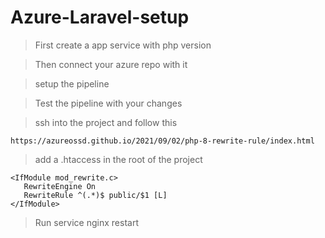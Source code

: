 # Azure-Laravel-setup

>First create a app service with php version 

>Then connect your azure repo with it

>setup the pipeline 

>Test the pipeline with your changes

>ssh into the project and follow this 
```
https://azureossd.github.io/2021/09/02/php-8-rewrite-rule/index.html
```
>add a .htaccess in the root of the project
```
<IfModule mod_rewrite.c>
   RewriteEngine On 
   RewriteRule ^(.*)$ public/$1 [L]
</IfModule>
```

>Run service nginx restart
